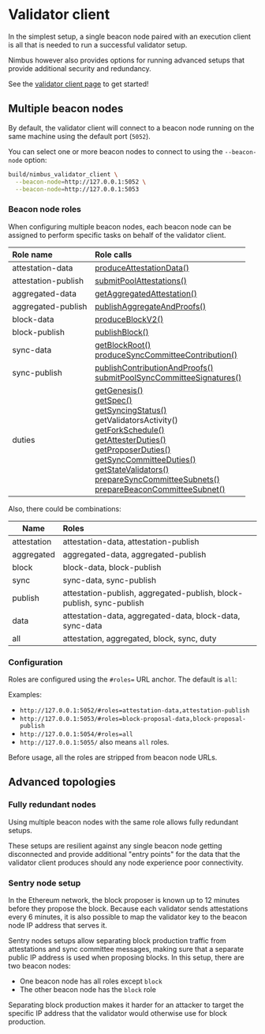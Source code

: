 # Validator client

In the simplest setup, a single beacon node paired with an execution client is all that is needed to run a successful validator setup.

Nimbus however also provides options for running advanced setups that provide additional security and redundancy.

See the [validator client page](./validator-client.md) to get started!

## Multiple beacon nodes

By default, the validator client will connect to a beacon node running on the same machine using the default port (`5052`).

You can select one or more beacon nodes to connect to using the `--beacon-node` option:

```sh
build/nimbus_validator_client \
  --beacon-node=http://127.0.0.1:5052 \
  --beacon-node=http://127.0.0.1:5053
```

### Beacon node roles

When configuring multiple beacon nodes, each beacon node can be assigned to perform specific tasks on behalf of the validator client.

| Role name           | Role calls                                                                                                                                                                                                                                                                                                                                                                                                                                                                                                                                                                                                                                                                                                                                                                                                                                                                                                                                                                                                             |
|:------------------- |:---------------------------------------------------------------------------------------------------------------------------------------------------------------------------------------------------------------------------------------------------------------------------------------------------------------------------------------------------------------------------------------------------------------------------------------------------------------------------------------------------------------------------------------------------------------------------------------------------------------------------------------------------------------------------------------------------------------------------------------------------------------------------------------------------------------------------------------------------------------------------------------------------------------------------------------------------------------------------------------------------------------------- |
| attestation-data    | [produceAttestationData()](https://ethereum.github.io/beacon-APIs/#/Validator/produceAttestationData)                                                                                                                                                                                                                                                                                                                                                                                                                                                                                                                                                                                                                                                                                                                                                                                                                                                                                                                  |
| attestation-publish | [submitPoolAttestations()](https://ethereum.github.io/beacon-APIs/#/Beacon/submitPoolAttestations)                                                                                                                                                                                                                                                                                                                                                                                                                                                                                                                                                                                                                                                                                                                                                                                                                                                                                                                     |     |
| aggregated-data     | [getAggregatedAttestation()](https://ethereum.github.io/beacon-APIs/#/Validator/getAggregatedAttestation)                                                                                                                                                                                                                                                                                                                                                                                                                                                                                                                                                                                                                                                                                                                                                                                                                                                                                                              |
| aggregated-publish  | [publishAggregateAndProofs()](https://ethereum.github.io/beacon-APIs/#/Validator/publishAggregateAndProofs)                                                                                                                                                                                                                                                                                                                                                                                                                                                                                                                                                                                                                                                                                                                                                                                                                                                                                                            |
| block-data          | [produceBlockV2()](https://ethereum.github.io/beacon-APIs/#/Validator/produceBlockV2)                                                                                                                                                                                                                                                                                                                                                                                                                                                                                                                                                                                                                                                                                                                                                                                                                                                                                                                                  |     |
| block-publish       | [publishBlock()](https://ethereum.github.io/beacon-APIs/#/Beacon/publishBlock)                                                                                                                                                                                                                                                                                                                                                                                                                                                                                                                                                                                                                                                                                                                                                                                                                                                                                                                                         |
| sync-data           | [getBlockRoot()](https://ethereum.github.io/beacon-APIs/#/Beacon/getBlockRoot)</br>[produceSyncCommitteeContribution()](https://ethereum.github.io/beacon-APIs/#/Validator/produceSyncCommitteeContribution)                                                                                                                                                                                                                                                                                                                                                                                                                                                                                                                                                                                                                                                                                                                                                                                                           |     |
| sync-publish        | [publishContributionAndProofs()](https://ethereum.github.io/beacon-APIs/#/Validator/publishContributionAndProofs) <br/> [submitPoolSyncCommitteeSignatures()](https://ethereum.github.io/beacon-APIs/#/Beacon/submitPoolSyncCommitteeSignatures)                                                                                                                                                                                                                                                                                                                                                                                                                                                                                                                                                                                                                                                                                                                                                                       |
| duties              | [getGenesis()](https://ethereum.github.io/beacon-APIs/#/Beacon/getGenesis)<br/>[getSpec()](https://ethereum.github.io/beacon-APIs/#/Config/getSpec)<br/> [getSyncingStatus()](https://ethereum.github.io/beacon-APIs/#/Node/getSyncingStatus)<br/>getValidatorsActivity()<br/>[getForkSchedule()](https://ethereum.github.io/beacon-APIs/#/Config/getForkSchedule)<br/>[getAttesterDuties()](https://ethereum.github.io/beacon-APIs/#/Validator/getAttesterDuties)<br/>[getProposerDuties()](https://ethereum.github.io/beacon-APIs/#/Validator/getProposerDuties)<br/>[getSyncCommitteeDuties()](https://ethereum.github.io/beacon-APIs/#/Validator/getSyncCommitteeDuties)<br/> [getStateValidators()](https://ethereum.github.io/beacon-APIs/#/Beacon/getStateValidators)<br/>[prepareSyncCommitteeSubnets()](https://ethereum.github.io/beacon-APIs/#/Validator/prepareSyncCommitteeSubnets)<br/>[prepareBeaconCommitteeSubnet()](https://ethereum.github.io/beacon-APIs/#/Validator/prepareBeaconCommitteeSubnet) |

Also, there could be combinations:

| Name        | Roles                                                                |
| ----------- |:-------------------------------------------------------------------- |
| attestation | attestation-data, attestation-publish                                |
| aggregated  | aggregated-data, aggregated-publish                                  |
| block       | block-data, block-publish                                            |
| sync        | sync-data, sync-publish                                              |
| publish     | attestation-publish, aggregated-publish, block-publish, sync-publish |
| data        | attestation-data, aggregated-data, block-data, sync-data             |
| all         | attestation, aggregated, block, sync, duty                           |

### Configuration

Roles are configured using the `#roles=` URL anchor.
The default is `all`:

Examples:

- `http://127.0.0.1:5052/#roles=attestation-data,attestation-publish`
- `http://127.0.0.1:5053/#roles=block-proposal-data,block-proposal-publish`
- `http://127.0.0.1:5054/#roles=all`
- `http://127.0.0.1:5055/` also means `all` roles.

Before usage, all the roles are stripped from beacon node URLs.

## Advanced topologies

### Fully redundant nodes

Using multiple beacon nodes with the same role allows fully redundant setups.

These setups are resilient against any single beacon node getting disconnected and provide additional "entry points" for the data that the validator client produces should any node experience poor connectivity.

### Sentry node setup

In the Ethereum network, the block proposer is known up to 12 minutes before they propose the block.
Because each validator sends attestations every 6 minutes, it is also possible to map the validator key to the beacon node IP address that serves it.

Sentry nodes setups allow separating block production traffic from attestations and sync committee messages, making sure that a separate public IP address is used when proposing blocks.
In this setup, there are two beacon nodes:

* One beacon node has all roles except `block`
* The other beacon node has the `block` role

Separating block production makes it harder for an attacker to target the specific IP address that the validator would otherwise use for block production.
